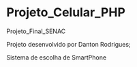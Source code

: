# Projeto_Celular_PHP
Projeto_Final_SENAC

Projeto desenvolvido por Danton Rodrigues;

Sistema de escolha de SmartPhone

